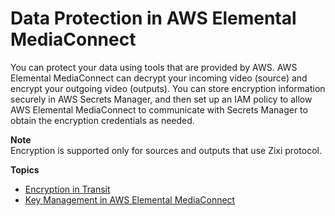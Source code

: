 # Data Protection in AWS Elemental MediaConnect<a name="data-protection"></a>

You can protect your data using tools that are provided by AWS\. AWS Elemental MediaConnect can decrypt your incoming video \(source\) and encrypt your outgoing video \(outputs\)\. You can store encryption information securely in AWS Secrets Manager, and then set up an IAM policy to allow AWS Elemental MediaConnect to communicate with Secrets Manager to obtain the encryption credentials as needed\.

**Note**  
Encryption is supported only for sources and outputs that use Zixi protocol\.

**Topics**
+ [Encryption in Transit](encryption-in-transit.md)
+ [Key Management in AWS Elemental MediaConnect](key-management.md)